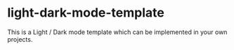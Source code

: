 # light-dark-mode-template
This is a Light / Dark mode template which can be implemented in your own projects.
